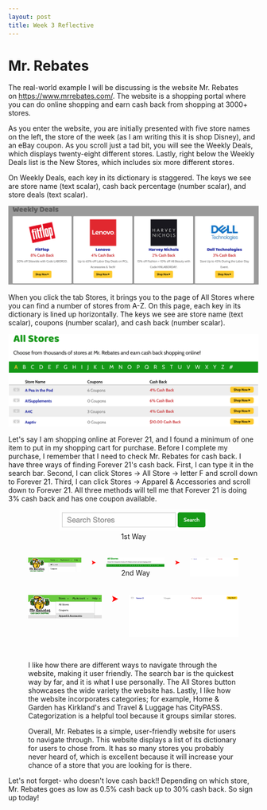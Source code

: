 ```yaml
---
layout: post
title: Week 3 Reflective
---
```


# Mr. Rebates


The real-world example I will be discussing is the website Mr. Rebates on https://www.mrrebates.com/. The website is a shopping portal where you can do online shopping and earn cash back from shopping at 3000+ stores.
<br/>

As you enter the website, you are initially presented with five store names on the left, the store of the week (as I am writing this it is shop Disney), and an eBay coupon. As you scroll just a tad bit, you will see the Weekly Deals, which displays twenty-eight different stores. Lastly, right below the Weekly Deals list is the New Stores, which includes six more different stores.
<br/>

On Weekly Deals, each key in its dictionary is staggered. The keys we see are store name (text scalar), cash back percentage (number scalar), and store deals (text scalar).
<br/>

<p>
    <img src="/weeklydeals.png">
</p>

When you click the tab Stores, it brings you to the page of All Stores where you can find a number of stores from A-Z. On this page, each key in its dictionary is lined up horizontally. The keys we see are store name (text scalar), coupons (number scalar), and cash back (number scalar).
<br/>

<p>
    <img src="/allstores1.png" alt="centered image">
</p>

Let's say I am shopping online at Forever 21, and I found a minimum of one item to put in my shopping cart for purchase. Before I complete my purchase, I remember that I need to check Mr. Rebates for cash back. I have three ways of finding Forever 21's cash back. First, I can type it in the search bar. Second, I can click Stores -> All Store -> letter F and scroll down to Forever 21. Third, I can click Stores -> Apparel & Accessories and scroll down to Forever 21. All three methods will tell me that Forever 21 is doing 3% cash back and has one coupon available.
<br/>

<figure>
    <center><img src="/searchbar.png" alt="centered image" width="300" length="100">
         <figcaption> 1st Way </figcaption>
    <br/>
    <br/>
<div class="columns">
    <div class="column">
        <img src="/allstores2.png" width="250" length="150">
    </div>
    <div class="column">  
        <img src="/arrow.png" width="20" length="20">
    </div>
    <div class="column">  
        <img src="/letterF.png" width="275" length="175">
        <figcaption> 2nd Way </figcaption>
    </div>
    <div class="column"> 
        <img src="/arrow.png" width="20" length="20">
    </div>
    <div class="column">
        <img src="/F21.png" width="230" length="130">
    </div>
 </div>
   <br/>
   <br/>
<div class="columns">
    <div class="column">
        <img src="/apparel.png" width="250" length="150">
    </div>
    <div class="column">  
        <img src="/arrow.png" width="20" length="20">
    </div>
    <div class="column">  
        <img src="/F021.png" width="375" length="275">
    </div>
 </div> 
</figure>
    <br/>
<p>
    <figure>
I like how there are different ways to navigate through the website, making it user friendly. The search bar is the quickest way by far, and it is what I use personally. The All Stores button showcases the wide variety the website has. Lastly, I like how the website incorporates categories; for example, Home & Garden has Kirkland's and Travel & Luggage has CityPASS. Categorization is a helpful tool because it groups similar stores.
    </figure>
</p>
<p>
    <figure>
Overall, Mr. Rebates is a simple, user-friendly website for users to navigate through. This website displays a list of its dictionary for users to chose from. It has so many stores you probably never heard of, which is excellent because it will increase your chance of a store that you are looking for is there.
   </figure>
</p>

Let's not forget- who doesn't love cash back!!  Depending on which store, Mr. Rebates goes as low as 0.5% cash back up to 30% cash back. So sign up today! 
<br/>
   

